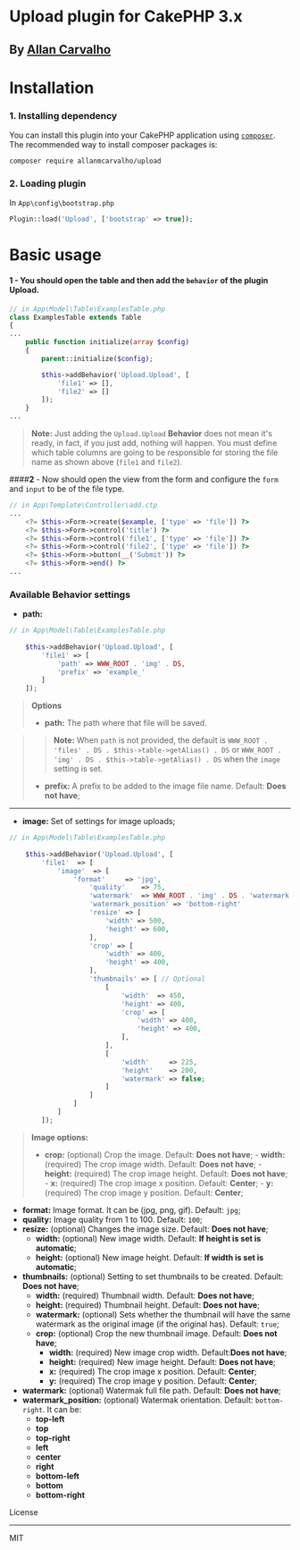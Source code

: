 
**Upload plugin for CakePHP 3.x**
=============================
By [Allan Carvalho](https://www.facebook.com/Allan.Mariucci.Carvalho)
---------------------------------------------------------------------

# **Installation**

### 1. Installing dependency
You can install this plugin into your CakePHP application using [`composer`](http://getcomposer.org).
The recommended way to install composer packages is:
```bacth
composer require allanmcarvalho/upload
```

### 2. Loading plugin

In `App\config\bootstrap.php`
```php
Plugin::load('Upload', ['bootstrap' => true]);
```

# **Basic usage**

#### **1** - You should open the table and then add the `behavior` of the plugin **Upload**.


```php
// in App\Model\Table\ExamplesTable.php
class ExamplesTable extends Table
{
...
    public function initialize(array $config)
    {
        parent::initialize($config);

        $this->addBehavior('Upload.Upload', [
			'file1' => [],
			'file2' => []
		]);
    }
...
```
> **Note:**
> Just adding the `Upload.Upload` **Behavior** does not mean it's ready, in fact, if you just add, nothing will happen. You must define which table columns are going to be responsible for storing the file name as shown above (`file1` and `file2`).

####**2** - Now should open the view from the form and configure the `form` and `input` to be of the file type.

```php
// in App\Template\Controller\add.ctp
...
	<?= $this->Form->create($example, ['type' => 'file']) ?>
	<?= $this->Form->control('title') ?>
	<?= $this->Form->control('file1', ['type' => 'file']) ?>
	<?= $this->Form->control('file2', ['type' => 'file']) ?>
    <?= $this->Form->button(__('Submit')) ?>
    <?= $this->Form->end() ?>
...
```

### Available **Behavior** settings

 - **path:** 
 
```php
// in App\Model\Table\ExamplesTable.php
	
	$this->addBehavior('Upload.Upload', [
		'file1' => [
			'path' => WWW_ROOT . 'img' . DS,
			'prefix' => 'example_'
		]
	]);
```
> **Options**
>  
> - **path:** The path where that file will be saved. 

>> **Note:**
>> When `path` is not provided, the default is `WWW_ROOT . 'files' . DS . $this->table->getAlias() . DS` or `WWW_ROOT . 'img' . DS . $this->table->getAlias() . DS` when the `image` setting is set.
>
> - **prefix:** A prefix to be added to the image file name.  Default: **Does not have**;


----------


 - **image:** Set of settings for image uploads;
 
```php
// in App\Model\Table\ExamplesTable.php
	
	$this->addBehavior('Upload.Upload', [
		'file1'  => [
			'image'  => [
				'format'     => 'jpg',
                    'quality'    => 75,
                    'watermark'  => WWW_ROOT . 'img' . DS . 'watermark.png',
                    'watermark_position' => 'bottom-right'
				    'resize' => [
				    	'width' => 500,
						'height' => 600,
				    ],
				    'crop' => [
				    	'width' => 400,
						'height' => 400,
				    ],
                    'thumbnails' => [ // Optional
                        [
                            'width'  => 450,
                            'height' => 400,
						    'crop' => [
								'width' => 400,
								'height' => 400,
						    ],
                        ],
                        [
                            'width'     => 225,
                            'height'    => 200,
                            'watermark' => false;
                        ]
                    ]
                ]
            ]
        ]);
```
> **Image options:**
> 
>  - **crop:** (optional)  Crop the image. Default: **Does not have**;
	 - **width:** (required) The crop image width. Default: **Does not have**;
	 - **height:** (required) The crop image height. Default:  **Does not have**;
	 - **x:** (required) The crop image x position. Default:  **Center**;
	 - **y:** (required) The crop image y position. Default:  **Center**;
 - **format:** Image format. It can be (jpg, png, gif). Default: `jpg`;
 - **quality:** Image quality from 1 to 100. Default: `100`;
 - **resize:** (optional)  Changes the image size. Default: **Does not have**;
	 - **width:** (optional) New image width. Default: **If height is set is automatic**;
	 - **height:** (optional) New image height. Default: **If width is set is automatic**;
 - **thumbnails:** (optional) Setting to set thumbnails to be created. Default: **Does not have**;
	 - **width:** (required) Thumbnail width. Default: **Does not have**;
	 - **height:** (required) Thumbnail height. Default: **Does not have**;
	 - **watermark:** (optional) Sets whether the thumbnail will have the same watermark as the original image (if the original has). Default: `true`;
	 - **crop:** (optional) Crop the new thumbnail image. Default: **Does not have**;
		 - **width:** (required) New image crop width. Default:**Does not have**;
		 - **height:** (required) New image height. Default: **Does not have**;
		 - **x:** (required) The crop image x position. Default:  **Center**;
	 	 - **y:** (required) The crop image y position. Default:  **Center**;
 - **watermark:** (optional) Watermak full file path. Default: **Does not have**;
 - **watermark_position:** (optional) Watermak orientation. Default: `bottom-right`. It can be:
	 - **top-left**
	 - **top**
	 - **top-right**
	 - **left**
	 - **center**
	 - **right**
	 - **bottom-left**
	 - **bottom**
	 - **bottom-right**


License


----------


MIT

